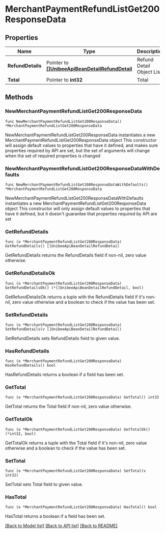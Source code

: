 # MerchantPaymentRefundListGet200ResponseData

## Properties

Name | Type | Description | Notes
------------ | ------------- | ------------- | -------------
**RefundDetails** | Pointer to [**[]UnibeeApiBeanDetailRefundDetail**](UnibeeApiBeanDetailRefundDetail.md) | Refund Detail Object List | [optional] 
**Total** | Pointer to **int32** | Total | [optional] 

## Methods

### NewMerchantPaymentRefundListGet200ResponseData

`func NewMerchantPaymentRefundListGet200ResponseData() *MerchantPaymentRefundListGet200ResponseData`

NewMerchantPaymentRefundListGet200ResponseData instantiates a new MerchantPaymentRefundListGet200ResponseData object
This constructor will assign default values to properties that have it defined,
and makes sure properties required by API are set, but the set of arguments
will change when the set of required properties is changed

### NewMerchantPaymentRefundListGet200ResponseDataWithDefaults

`func NewMerchantPaymentRefundListGet200ResponseDataWithDefaults() *MerchantPaymentRefundListGet200ResponseData`

NewMerchantPaymentRefundListGet200ResponseDataWithDefaults instantiates a new MerchantPaymentRefundListGet200ResponseData object
This constructor will only assign default values to properties that have it defined,
but it doesn't guarantee that properties required by API are set

### GetRefundDetails

`func (o *MerchantPaymentRefundListGet200ResponseData) GetRefundDetails() []UnibeeApiBeanDetailRefundDetail`

GetRefundDetails returns the RefundDetails field if non-nil, zero value otherwise.

### GetRefundDetailsOk

`func (o *MerchantPaymentRefundListGet200ResponseData) GetRefundDetailsOk() (*[]UnibeeApiBeanDetailRefundDetail, bool)`

GetRefundDetailsOk returns a tuple with the RefundDetails field if it's non-nil, zero value otherwise
and a boolean to check if the value has been set.

### SetRefundDetails

`func (o *MerchantPaymentRefundListGet200ResponseData) SetRefundDetails(v []UnibeeApiBeanDetailRefundDetail)`

SetRefundDetails sets RefundDetails field to given value.

### HasRefundDetails

`func (o *MerchantPaymentRefundListGet200ResponseData) HasRefundDetails() bool`

HasRefundDetails returns a boolean if a field has been set.

### GetTotal

`func (o *MerchantPaymentRefundListGet200ResponseData) GetTotal() int32`

GetTotal returns the Total field if non-nil, zero value otherwise.

### GetTotalOk

`func (o *MerchantPaymentRefundListGet200ResponseData) GetTotalOk() (*int32, bool)`

GetTotalOk returns a tuple with the Total field if it's non-nil, zero value otherwise
and a boolean to check if the value has been set.

### SetTotal

`func (o *MerchantPaymentRefundListGet200ResponseData) SetTotal(v int32)`

SetTotal sets Total field to given value.

### HasTotal

`func (o *MerchantPaymentRefundListGet200ResponseData) HasTotal() bool`

HasTotal returns a boolean if a field has been set.


[[Back to Model list]](../README.md#documentation-for-models) [[Back to API list]](../README.md#documentation-for-api-endpoints) [[Back to README]](../README.md)


